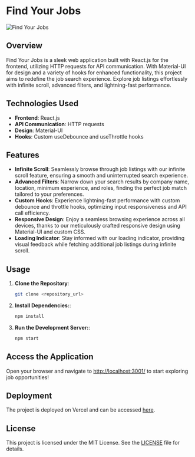 # Find Your Jobs

![Find Your Jobs](https://find-your-jobs.vercel.app/)

## Overview

Find Your Jobs is a sleek web application built with React.js for the frontend, utilizing HTTP requests for API communication. With Material-UI for design and a variety of hooks for enhanced functionality, this project aims to redefine the job search experience. Explore job listings effortlessly with infinite scroll, advanced filters, and lightning-fast performance.

## Technologies Used

- **Frontend**: React.js
- **API Communication**: HTTP requests
- **Design**: Material-UI
- **Hooks**: Custom useDebounce and useThrottle hooks

## Features

- **Infinite Scroll**: Seamlessly browse through job listings with our infinite scroll feature, ensuring a smooth and uninterrupted search experience.
- **Advanced Filters**: Narrow down your search results by company name, location, minimum experience, and roles, finding the perfect job match tailored to your preferences.
- **Custom Hooks**: Experience lightning-fast performance with custom debounce and throttle hooks, optimizing input responsiveness and API call efficiency.
- **Responsive Design**: Enjoy a seamless browsing experience across all devices, thanks to our meticulously crafted responsive design using Material-UI and custom CSS.
- **Loading Indicator**: Stay informed with our loading indicator, providing visual feedback while fetching additional job listings during infinite scroll.

## Usage

1. **Clone the Repository**:

   ```bash
   git clone <repository_url>


2. **Install Dependencies:**:

   ```bash
   npm install

3. **Run the Development Server:**:

   ```bash
   npm start

## Access the Application

Open your browser and navigate to [http://localhost:3001/](http://localhost:3001/) to start exploring job opportunities!


## Deployment

The project is deployed on Vercel and can be accessed [here](https://find-your-jobs.vercel.app/).


## License

This project is licensed under the MIT License. See the [LICENSE](LICENSE) file for details.

